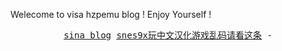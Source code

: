 Welecome to visa hzpemu blog ! Enjoy Yourself !


<p align="center">
  <samp>
    <a href="https://blog.sina.com.cn/u/1236198530">sina blog</a>
    <a href="https://hzpemu.github.io/gameblog/sfcsnes9xforffe4cnmenuunknowcodefix.md">snes9x玩中文汉化游戏乱码请看这条</a> -   
  </samp>
</p>




